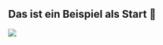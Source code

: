 ## Das ist ein Beispiel als Start 👋

<p align="left"> <img src="https://github-readme-stats.vercel.app/api?username=[jnshdm]&theme=tokyonight&show_icons=true&hide_border=true&count_private=true&include_all_commits=true" /> </p>



<!--
**jnshdm/jnshdm** is a ✨ _special_ ✨ repository because its `README.md` (this file) appears on your GitHub profile.

Here are some ideas to get you started:

- 🔭 I’m currently working on ...
- 🌱 I’m currently learning ...
- 👯 I’m looking to collaborate on ...
- 🤔 I’m looking for help with ...
- 💬 Ask me about ...
- 📫 How to reach me: ...
- 😄 Pronouns: ...
- ⚡ Fun fact: ...
-->
